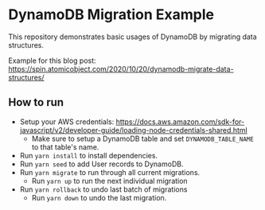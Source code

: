 # DynamoDB Migration Example

This repository demonstrates basic usages of DynamoDB by migrating data structures.

Example for this blog post: https://spin.atomicobject.com/2020/10/20/dynamodb-migrate-data-structures/

## How to run

* Setup your AWS credentials: https://docs.aws.amazon.com/sdk-for-javascript/v2/developer-guide/loading-node-credentials-shared.html
  * Make sure to setup a DynamoDB table and set `DYNAMODB_TABLE_NAME` to that table's name.
* Run `yarn install` to install dependencies.
* Run `yarn seed` to add User records to DynamoDB.
* Run `yarn migrate` to run through all current migrations.
  * Run `yarn up` to run the next individual migration
* Run `yarn rollback` to undo last batch of migrations
  * Run `yarn down` to undo the last migration.
